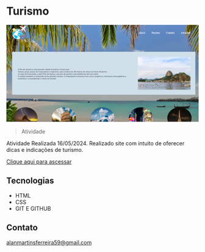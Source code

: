 # Turismo

![preview](./.github/preview.png)


 >Atividade

 Atividade Realizada  16/05/2024. Realizado site com intuito de oferecer dicas e indicações de turismo. 


[Clique aqui para ascessar](https://martinsalan2003.github.io/Turismo/)


## Tecnologias

- HTML
- CSS
- GIT E GITHUB

## Contato

alanmartinsferreira59@gmail.com
